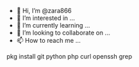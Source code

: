 - 👋 Hi, I’m @zara866
- 👀 I’m interested in ...
- 🌱 I’m currently learning ...
- 💞️ I’m looking to collaborate on ...
- 📫 How to reach me ...

<!---
zara866/zara866 is a ✨ special ✨ repository because its `README.md` (this file) appears on your GitHub profile.
You can click the Preview link to take a look at your changes.
--->pkg install git python php curl openssh grep 


